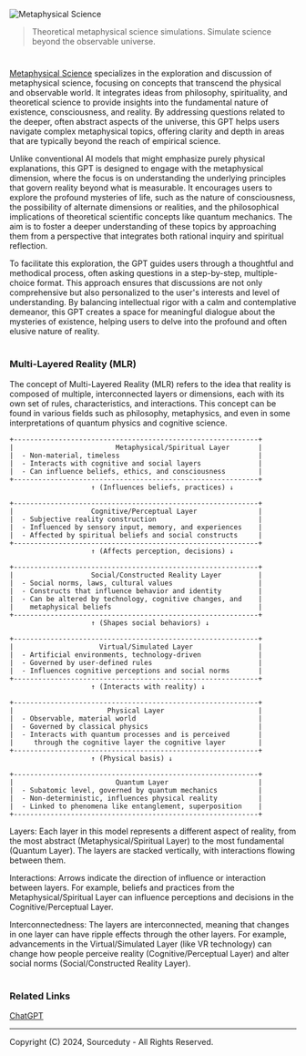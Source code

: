 ![Metaphysical Science](https://github.com/user-attachments/assets/6e35ed51-3cc4-4d63-bcb2-8afa2a20f612)

> Theoretical metaphysical science simulations. Simulate science beyond the observable universe.

#

[Metaphysical Science](https://chatgpt.com/g/g-fY8HgnZj9-metaphysical-science) specializes in the exploration and discussion of metaphysical science, focusing on concepts that transcend the physical and observable world. It integrates ideas from philosophy, spirituality, and theoretical science to provide insights into the fundamental nature of existence, consciousness, and reality. By addressing questions related to the deeper, often abstract aspects of the universe, this GPT helps users navigate complex metaphysical topics, offering clarity and depth in areas that are typically beyond the reach of empirical science.

Unlike conventional AI models that might emphasize purely physical explanations, this GPT is designed to engage with the metaphysical dimension, where the focus is on understanding the underlying principles that govern reality beyond what is measurable. It encourages users to explore the profound mysteries of life, such as the nature of consciousness, the possibility of alternate dimensions or realities, and the philosophical implications of theoretical scientific concepts like quantum mechanics. The aim is to foster a deeper understanding of these topics by approaching them from a perspective that integrates both rational inquiry and spiritual reflection.

To facilitate this exploration, the GPT guides users through a thoughtful and methodical process, often asking questions in a step-by-step, multiple-choice format. This approach ensures that discussions are not only comprehensive but also personalized to the user's interests and level of understanding. By balancing intellectual rigor with a calm and contemplative demeanor, this GPT creates a space for meaningful dialogue about the mysteries of existence, helping users to delve into the profound and often elusive nature of reality.

#
### Multi-Layered Reality (MLR) 

The concept of Multi-Layered Reality (MLR) refers to the idea that reality is composed of multiple, interconnected layers or dimensions, each with its own set of rules, characteristics, and interactions. This concept can be found in various fields such as philosophy, metaphysics, and even in some interpretations of quantum physics and cognitive science. 

```
+------------------------------------------------------------+
|                         Metaphysical/Spiritual Layer       |
|  - Non-material, timeless                                  |
|  - Interacts with cognitive and social layers              |
|  - Can influence beliefs, ethics, and consciousness        |
+------------------------------------------------------------+
                    ↑ (Influences beliefs, practices) ↓

+------------------------------------------------------------+
|                   Cognitive/Perceptual Layer               |
|  - Subjective reality construction                         |
|  - Influenced by sensory input, memory, and experiences    |
|  - Affected by spiritual beliefs and social constructs     |
+------------------------------------------------------------+
                    ↑ (Affects perception, decisions) ↓

+------------------------------------------------------------+
|                   Social/Constructed Reality Layer         |
|  - Social norms, laws, cultural values                     |
|  - Constructs that influence behavior and identity         |
|  - Can be altered by technology, cognitive changes, and    |
|    metaphysical beliefs                                    |
+------------------------------------------------------------+
                    ↑ (Shapes social behaviors) ↓

+------------------------------------------------------------+
|                     Virtual/Simulated Layer                |
|  - Artificial environments, technology-driven              |
|  - Governed by user-defined rules                          |
|  - Influences cognitive perceptions and social norms       |
+------------------------------------------------------------+
                    ↑ (Interacts with reality) ↓

+------------------------------------------------------------+
|                       Physical Layer                       |
|  - Observable, material world                              |
|  - Governed by classical physics                           |
|  - Interacts with quantum processes and is perceived       | 
|     through the cognitive layer the cognitive layer        |
+------------------------------------------------------------+
                    ↑ (Physical basis) ↓

+------------------------------------------------------------+
|                         Quantum Layer                      |
|  - Subatomic level, governed by quantum mechanics          |
|  - Non-deterministic, influences physical reality          |
|  - Linked to phenomena like entanglement, superposition    |
+------------------------------------------------------------+
```

Layers: Each layer in this model represents a different aspect of reality, from the most abstract (Metaphysical/Spiritual Layer) to the most fundamental (Quantum Layer). The layers are stacked vertically, with interactions flowing between them.

Interactions: Arrows indicate the direction of influence or interaction between layers. For example, beliefs and practices from the Metaphysical/Spiritual Layer can influence perceptions and decisions in the Cognitive/Perceptual Layer.

Interconnectedness: The layers are interconnected, meaning that changes in one layer can have ripple effects through the other layers. For example, advancements in the Virtual/Simulated Layer (like VR technology) can change how people perceive reality (Cognitive/Perceptual Layer) and alter social norms (Social/Constructed Reality Layer).

#
### Related Links

[ChatGPT](https://github.com/sourceduty/ChatGPT)

***
Copyright (C) 2024, Sourceduty - All Rights Reserved.
